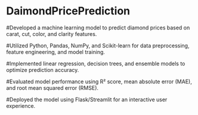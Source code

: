 # DaimondPricePrediction

#Developed a machine learning model to predict diamond prices based on carat, cut, color, and clarity features.

#Utilized Python, Pandas, NumPy, and Scikit-learn for data preprocessing, feature engineering, and model training.

#Implemented linear regression, decision trees, and ensemble models to optimize prediction accuracy.

#Evaluated model performance using R² score, mean absolute error (MAE), and root mean squared error (RMSE).

#Deployed the model using Flask/Streamlit for an interactive user experience.

